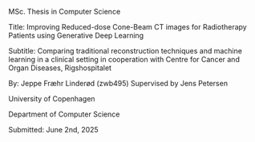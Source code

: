 MSc. Thesis in Computer Science

Title: Improving Reduced-dose Cone-Beam CT images for Radiotherapy Patients using Generative Deep Learning

Subtitle: Comparing traditional reconstruction techniques and machine learning in a clinical setting in cooperation with Centre for Cancer and Organ Diseases, Rigshospitalet

By: Jeppe Fræhr Linderød (zwb495)
Supervised by Jens Petersen

University of Copenhagen

Department of Computer Science

Submitted: June 2nd, 2025

